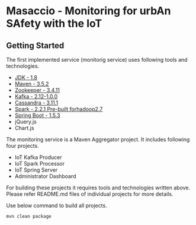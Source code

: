 # Masaccio - Monitoring for urbAn SAfety with the IoT

## Getting Started

The first implemented service (monitorig service) uses following tools and technologies.

* [JDK - 1.8](http://www.oracle.com/technetwork/java/javase/downloads/jdk8-downloads-2133151.html)
* [Maven - 3.5.2](https://maven.apache.org/download.cgi)
* [Zookeeper - 3.4.11](https://zookeeper.apache.org)
* [Kafka - 2.12-1.0.0](http://kafka.apache.org/downloads.html) 
* [Cassandra - 3.11.1](http://cassandra.apache.org/download/)
* [Spark - 2.2.1 Pre-built forhadoop2.7](http://spark.apache.org/downloads.html)
* [Spring Boot - 1.5.3](https://mvnrepository.com/artifact/org.springframework.boot/spring-boot/1.3.5.RELEASE)
* jQuery.js
* Chart.js

The monitoring service is a Maven Aggregator project. It includes following four projects.

* IoT Kafka Producer
* IoT Spark Processor
* IoT Spring Server
* Administrator Dashboard

For building these projects it requires tools and technologies written above. Please refer README.md files of individual projects for more details.

Use below command to build all projects.

```
mvn clean package
```

